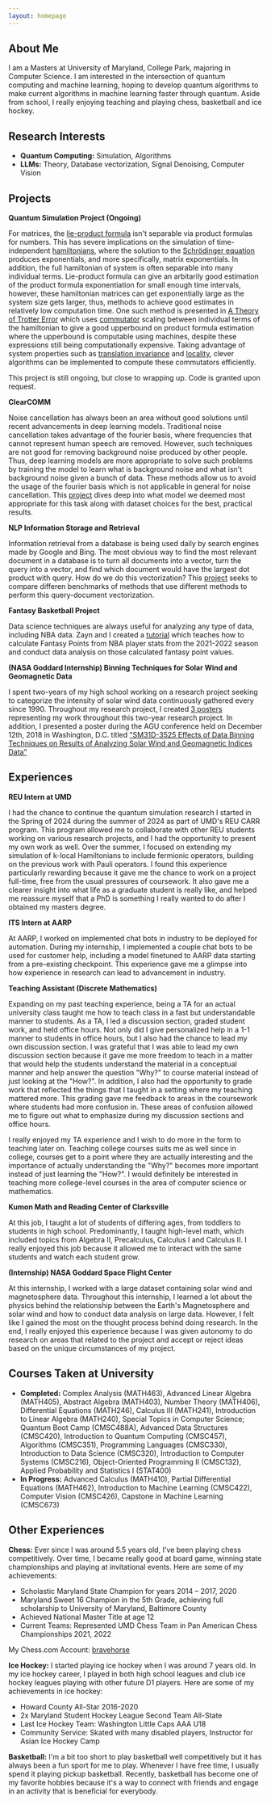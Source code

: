 ```yaml
---
layout: homepage
---
```


## About Me

I am a Masters at University of Maryland, College Park, majoring in Computer Science. I am interested in the intersection of quantum computing and machine learning, hoping to develop quantum algorithms to make current algorithms in machine learning faster through quantum. Aside from school, I really enjoying teaching and playing chess, basketball and ice hockey.

## Research Interests

- **Quantum Computing:** Simulation, Algorithms
- **LLMs:** Theory, Database vectorization, Signal Denoising, Computer Vision

## Projects 

**Quantum Simulation Project (Ongoing)**

For matrices, the <a href="ttps://en.wikipedia.org/wiki/Lie_product_formula">lie-product formula</a> isn't separable via product formulas for numbers. This has severe implications on the simulation of time-independent <a href="https://en.wikipedia.org/wiki/Hamiltonian_(quantum_mechanics)">hamiltonians</a>, where the solution to the <a href="ttps://en.wikipedia.org/wiki/Lie_product_formula">Schrödinger equation</a> produces exponentials, and more specifically, matrix exponentials. In addition, the full hamiltonian of system is often separable into many individual terms. Lie-product formula can give an arbitarily good estimation of the product formula exponentiation for small enough time intervals, however, these hamiltonian matrices can get exponentially large as the system size gets larger, thus, methods to achieve good estimates in relatively low computation time. One such method is presented in <a href="https://journals.aps.org/prx/abstract/10.1103/PhysRevX.11.011020">A Theory of Trotter Error</a> which uses <a href="https://en.wikipedia.org/wiki/Commutator">commutator</a> scaling between individual terms of the hamiltonian to give a good upperbound on product formula estimation where the upperbound is computable using machines, despite these expressions still being computationally expensive. Taking advantage of system properties such as <a href="https://en.wikipedia.org/wiki/Translational_symmetry">translation invariance</a> and <a href="https://en.wikipedia.org/wiki/Principle_of_locality">locality</a>, clever algorithms can be implemented to compute these commutators efficiently. 

This project is still ongoing, but close to wrapping up. Code is granted upon request. 

**ClearCOMM**

Noise cancellation has always been an area without good solutions until recent advancements in deep learning models. Traditional noise cancellation takes advantage of the fourier basis, where frequencies that cannot represent human speech are removed. However, such techniques are not good for removing background noise produced by other people. Thus, deep learning models are more appropriate to solve such problems by training the model to learn what is background noise and what isn't background noise given a bunch of data. These methods allow us to avoid the usage of the fourier basis which is not applicable in general for noise cancellation. This <a href="https://github.com/Brandonio-c/ClearComm-NN">project</a> dives deep into what model we deemed most appropriate for this task along with dataset choices for the best, practical results. 

**NLP Information Storage and Retrieval**

Information retrieval from a database is being used daily by search engines made by Google and Bing. The most obvious way to find the most relevant document in a database is to turn all documents into a vector, turn the query into a vector, and find which document would have the largest dot product with query. How do we do this vectorization? This <a href="https://github.com/rifaaQ/cmsc674">project</a> seeks to compare differen benchmarks of methods that use different methods to perform this query-document vectorization. 

**Fantasy Basketball Project**

Data science techniques are always useful for analyzing any type of data, including NBA data. Zayn and I created a <a href="https://andrewzayn.github.io/">tutorial</a> which teaches how to calculate Fantasy Points from NBA player stats from the 2021-2022 season and conduct data analysis on those calculated fantasy point values. 

**(NASA Goddard Internship) Binning Techniques for Solar Wind and Geomagnetic Data**

I spent two-years of my high school working on a research project seeking to categorize the intensity of solar wind data continuously gathered every since 1990. Throughout my research project, I created <a href="https://drive.google.com/drive/u/0/folders/1kQjVQ5YEQRJgyfJcXdeBf3LZXl0UATRK">3 posters</a> representing my work throughout this two-year research project. In addition, I presented a poster during the AGU conference held on December 12th, 2018 in Washington, D.C. titled
<a href="https://agu.confex.com/agu/fm18/meetingapp.cgi/Paper/396419">"SM31D-3525 Effects of Data Binning Techniques on Results of Analyzing Solar Wind and Geomagnetic Indices Data”</a>

## Experiences 

**REU Intern at UMD**

I had the chance to continue the quantum simulation research I started in the Spring of 2024 during the summer of 2024 as part of UMD's REU CARR program. This program allowed me to collaborate with other REU students working on various research projects, and I had the opportunity to present my own work as well. Over the summer, I focused on extending my simulation of k-local Hamiltonians to include fermionic operators, building on the previous work with Pauli operators. I found this experience particularly rewarding because it gave me the chance to work on a project full-time, free from the usual pressures of coursework. It also gave me a clearer insight into what life as a graduate student is really like, and helped me reassure myself that a PhD is something I really wanted to do after I obtained my masters degree. 

**ITS Intern at AARP**

At AARP, I worked on implemented chat bots in industry to be deployed for automation. During my internship, I implemented a couple chat bots to be used for customer help, including a model finetuned to AARP data starting from a pre-existing checkpoint. This experience gave me a glimpse into how experience in research can lead to advancement in industry. 

**Teaching Assistant (Discrete Mathematics)**

Expanding on my past teaching experience, being a TA for an actual university class taught me how to teach class in a fast but understandable manner to students. As a TA, I led a discussion section, graded student work, and held office hours. Not only did I give personalized help in a 1-1 manner to students in office hours, but I also had the chance to lead my own discussion section. I was grateful that I was able to lead my own discussion section because it gave me more freedom to teach in a matter that would help the students understand the material in a conceptual manner and help answer the question "Why?" to course material instead of just looking at the "How?". In addition, I also had the opportunity to grade work that reflected the things that I taught in a setting where my teaching mattered more. This grading gave me feedback to areas in the coursework where students had more confusion in. These areas of confusion allowed me to figure out what to emphasize during my discussion sections and office hours.

I really enjoyed my TA experience and I wish to do more in the form to teaching later on. Teaching college courses suits me as well since in college, courses get to a point where they are actually interesting and the importance of actually understanding the "Why?" becomes more important instead of just learning the "How?". I would definitely be interested in teaching more college-level courses in the area of computer science or mathematics. 

**Kumon Math and Reading Center of Clarksville**

At this job, I taught a lot of students of differing ages, from toddlers to students in high school. Predominantly, I taught high-level math, which included topics from Algebra II, Precalculus, Calculus I and Calculus II. I really enjoyed this job because it allowed me to interact with the same students and watch each student grow. 

**(Internship) NASA Goddard Space Flight Center**

At this internship, I worked with a large dataset containing solar wind and magnetosphere data. Throughout this internship, I learned a lot about the physics behind the relationship between the Earth's Magnetosphere and solar wind and how to conduct data analysis on large data. However, I felt like I gained the most on the thought process behind doing research. In the end, I really enjoyed this experience because I was given autonomy to do research on areas that related to the project and accept or reject ideas based on the unique circumstances of my project. 

## Courses Taken at University

- **Completed:** Complex Analysis (MATH463), Advanced Linear Algebra (MATH405), Abstract Algebra (MATH403), Number Theory (MATH406), Differential Equations (MATH246), Calculus III (MATH241), Introduction to Linear Algebra (MATH240), Special Topics in Computer Science; Quantum Boot Camp (CMSC488A),  Advanced Data Structures (CMSC420), Introduction to Quantum Computing (CMSC457), Algorithms (CMSC351), Programming Languages (CMSC330), Introduction to Data Science (CMSC320), Introduction to Computer Systems (CMSC216), Object-Oriented Programming II (CMSC132), Applied Probability and Statistics I (STAT400)
- **In Progress:** Advanced Calculus (MATH410), Partial Differential Equations (MATH462), Introduction to Machine Learning (CMSC422), Computer Vision (CMSC426), Capstone in Machine Learning (CMSC673)

## Other Experiences

**Chess:** Ever since I was around 5.5 years old, I've been playing chess competitively. Over time, I became really good at board game, winning state championships and playing at invitational events. Here are some of my achievements: 

- Scholastic Maryland State Champion for years 2014 – 2017, 2020
- Maryland Sweet 16 Champion in the 5th Grade, achieving full scholarship to University of Maryland, Baltimore County
- Achieved National Master Title at age 12
- Current Teams: Represented UMD Chess Team in Pan American Chess Championships 2021, 2022

My Chess.com Account: <a href="https://www.chess.com/member/bravehorse">bravehorse</a>

**Ice Hockey:** I started playing ice hockey when I was around 7 years old. In my ice hockey career, I played in both high school leagues and club ice hockey leagues playing with other future D1 players. Here are some of my achievements in ice hockey: 

- Howard County All-Star 2016-2020
- 2x Maryland Student Hockey League Second Team All-State
- Last Ice Hockey Team: Washington Little Caps AAA U18
- Community Service: Skated with many disabled players, Instructor for Asian Ice Hockey Camp

**Basketball:** I'm a bit too short to play basketball well competitively but it has always been a fun sport for me to play. Whenever I have free time, I usually spend it playing pickup basketball. Recently, basketball has become one of my favorite hobbies because it's a way to connect with friends and engage in an activity that is beneficial for everybody.
